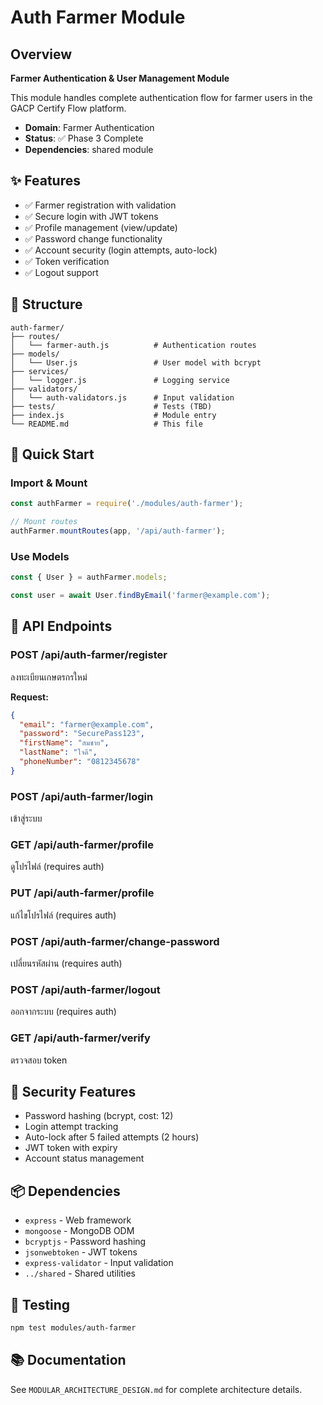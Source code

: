 # Auth Farmer Module

## Overview

**Farmer Authentication & User Management Module**

This module handles complete authentication flow for farmer users in the GACP Certify Flow platform.

- **Domain**: Farmer Authentication
- **Status**: ✅ Phase 3 Complete
- **Dependencies**: shared module

## ✨ Features

- ✅ Farmer registration with validation
- ✅ Secure login with JWT tokens
- ✅ Profile management (view/update)
- ✅ Password change functionality
- ✅ Account security (login attempts, auto-lock)
- ✅ Token verification
- ✅ Logout support

## 📁 Structure

```
auth-farmer/
├── routes/
│   └── farmer-auth.js          # Authentication routes
├── models/
│   └── User.js                 # User model with bcrypt
├── services/
│   └── logger.js               # Logging service
├── validators/
│   └── auth-validators.js      # Input validation
├── tests/                      # Tests (TBD)
├── index.js                    # Module entry
└── README.md                   # This file
```

## 🚀 Quick Start

### Import & Mount

```javascript
const authFarmer = require('./modules/auth-farmer');

// Mount routes
authFarmer.mountRoutes(app, '/api/auth-farmer');
```

### Use Models

```javascript
const { User } = authFarmer.models;

const user = await User.findByEmail('farmer@example.com');
```

## 📡 API Endpoints

### POST /api/auth-farmer/register

ลงทะเบียนเกษตรกรใหม่

**Request:**

```json
{
  "email": "farmer@example.com",
  "password": "SecurePass123",
  "firstName": "สมชาย",
  "lastName": "ใจดี",
  "phoneNumber": "0812345678"
}
```

### POST /api/auth-farmer/login

เข้าสู่ระบบ

### GET /api/auth-farmer/profile

ดูโปรไฟล์ (requires auth)

### PUT /api/auth-farmer/profile

แก้ไขโปรไฟล์ (requires auth)

### POST /api/auth-farmer/change-password

เปลี่ยนรหัสผ่าน (requires auth)

### POST /api/auth-farmer/logout

ออกจากระบบ (requires auth)

### GET /api/auth-farmer/verify

ตรวจสอบ token

## 🔐 Security Features

- Password hashing (bcrypt, cost: 12)
- Login attempt tracking
- Auto-lock after 5 failed attempts (2 hours)
- JWT token with expiry
- Account status management

## 📦 Dependencies

- `express` - Web framework
- `mongoose` - MongoDB ODM
- `bcryptjs` - Password hashing
- `jsonwebtoken` - JWT tokens
- `express-validator` - Input validation
- `../shared` - Shared utilities

## 🧪 Testing

```bash
npm test modules/auth-farmer
```

## 📚 Documentation

See `MODULAR_ARCHITECTURE_DESIGN.md` for complete architecture details.
